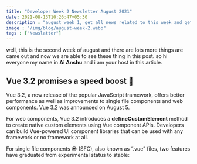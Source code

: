```yaml
---
title: "Developer Week 2 Newsletter August 2021"
date: 2021-08-13T10:26:47+05:30
description : "august week 1, get all news related to this week and get you knowladge a boost"
image : "/img/blog/august-week-2.webp"
tags : ["Newslatter"]
---
```


well, this is the second week of august and there are lots more things are came out and now we are able to see these thing in this post. so hi everyone my name in **Ai Anshu** and i am your host in this article.

## Vue 3.2 promises a speed boost 🚀

Vue 3.2, a new release of the popular JavaScript framework, offers better performance as well as improvements to single file components and web components. Vue 3.2 was announced on August 5.

For web components, Vue 3.2 introduces a **defineCustomElement** method to create native custom elements using Vue component APIs. Developers can build Vue-powered UI component libraries that can be used with any framework or no framework at all.

For single file components 😎 (SFC), also known as “.vue” files, two features have graduated from experimental status to stable: <script setup>, a compile-time syntactic sugar to improve ergonomics when using Composition API inside SFCs, and <style> v-bind, enabling component state-driven dynamic CSS values in SFC <style> tags.

find more about from [infoworld](https://www.infoworld.com/article/3629089/vue-32-promises-speed-boost.html)

## Github.dev is now live 📺

from now [github.dev](https://github.dev) is live 🚀 so you can check it out. as you know Github plans to provide there own codespaces, so you can write code from your browser and save it into you github repo online from anywhare you want.

### What is a codespace?

A codespace is a development environment thats hosted in the cloud. You can customize your project for Codespaces by committing configuration files to your repository (often known as Configuration-as-Code), which creates a repeatable codespace configuration for all users of your project.

Codespaces run on a variety of VM-based compute options hosted by GitHub, that you can configure from 2 core machines up to 32 core machines. You can connect to your codespaces from the browser or locally using Visual Studio Code.

## Visual Studio 2022 Preview 3 shines on JavaScript, TypeScript, Git

With the third preview of Microsoft’s planned 64-bit Visual Studio 2022 IDE, the company is emphasizing a new JavaScript/TypeScript experience as well as multi-repo support.

Unveiled August 10, Visual Studio 2022 Preview 3 also covers themes including personal and team productivity. For JavaScript and TypeScript, the preview offers tools to enhance the experience for single-page applications and front-end development. A new JavaScript/TypeScript project will enable developers to build standalone Angular, React, and Vue projects. Visual Studio will leverage each JavaScript framework’s native CLIs to front-end project templates. The IDE will discover the version of the CLI installed on the developer’s path to scaffold the project.

learn more at [infoworld](https://www.infoworld.com/article/3629393/visual-studio-2022-preview-3-shines-on-javascript-typescript-github.html#tk.rss_javascript)

{{<blog-post-ad>}}

## What I Find Interesting 😱

after searching for many other this i find something that really Interesting & scary. here take a look at what i find.

### OpenAI 🤖 Is Making Coding As Easy As Talking to a Smart Speaker
Plus: The early days of programming, an existential investigation, and bipartisanship before our very eyes.

as you know that **github copilet** uses **OpenAI** to write code by using pridictions, after that OpenAI try to create programs like Alexa that can write code by just telling them what to do [more](https://www.wired.com/story/plaintext-open-ai-codex/).


### GitHub’s 🐱 Commercial AI Tool Was Built From Open Source Code

Copilot is pitched as a helpful aid to developers. But some programmers object to the blind copying of blocks of code used to train the algorithm [more](https://www.wired.com/story/github-commercial-ai-tool-built-open-source-code/).

### AI 🤖 Could Soon Write Code Based on Ordinary Language

researchers have used artificial intelligence to improve translation between programming languages or automatically fix problems. The AI system DrRepair, for example, has been shown to solve most issues that spawn error messages. But some researchers dream of the day when AI can write programs based on simple descriptions from non-experts [more](https://www.wired.com/story/ai-write-code-ordinary-language/)..

### The JavaScript Framework That Puts Web Pages on a Diet

**Svelte**, created by a graphics editor for The New York Times, has attracted a following among programmers 
who want their pages to load faster.


## Github: Support for password authentication was removed ☹️

From August 13, 2021, github is longer accept account passwords when authenticating Git operations. You need to add PAT (Personal Access Token) instead, you can follow the below method to add PFA on your system

if you can face problem then visit [github blog](https://github.blog/2020-12-15-token-authentication-requirements-for-git-operations/)

{{<blog-post-ad>}}
